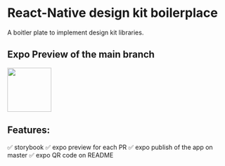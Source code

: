 # React-Native design kit boilerplace

A boitler plate to implement design kit libraries.

## Expo Preview of the main branch 

<img src="https://user-images.githubusercontent.com/1410314/139832018-2efdbf88-22ee-4fed-902a-6bb829ad336c.png" width="100" />


## Features: 
✅ storybook
✅ expo preview for each PR
✅ expo publish of the app on master
✅ expo QR code on README
